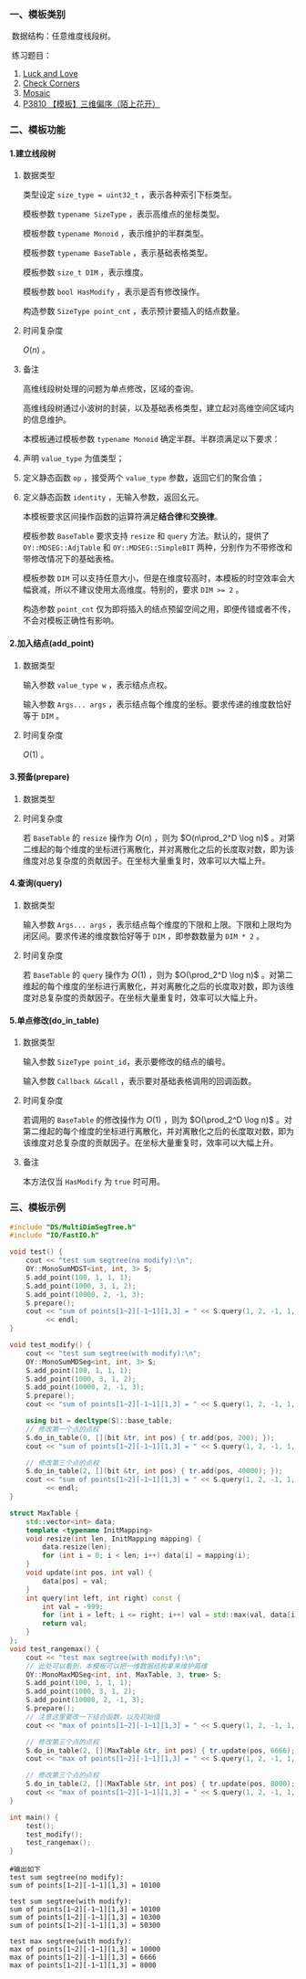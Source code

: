 ### 一、模板类别

​	数据结构：任意维度线段树。

​	练习题目：

1. [Luck and Love](https://acm.hdu.edu.cn/showproblem.php?pid=1823)
2. [Check Corners](http://acm.hdu.edu.cn/showproblem.php?pid=2888)
3. [Mosaic](https://acm.hdu.edu.cn/showproblem.php?pid=4819)
4. [P3810 【模板】三维偏序（陌上花开）](https://www.luogu.com.cn/problem/P3810)

### 二、模板功能

#### 1.建立线段树

1. 数据类型

   类型设定 `size_type = uint32_t` ，表示各种索引下标类型。

   模板参数 `typename SizeType` ，表示高维点的坐标类型。

   模板参数 `typename Monoid` ，表示维护的半群类型。

   模板参数 `typename BaseTable` ，表示基础表格类型。

   模板参数 `size_t DIM` ，表示维度。

   模板参数 `bool HasModify` ，表示是否有修改操作。

   构造参数 `SizeType point_cnt` ，表示预计要插入的结点数量。

2. 时间复杂度

    $O(n)$ 。

3. 备注

   高维线段树处理的问题为单点修改，区域的查询。

   高维线段树通过小波树的封装，以及基础表格类型，建立起对高维空间区域内的信息维护。
   
   本模板通过模板参数 `typename Monoid` 确定半群。半群须满足以下要求：

1. 声明 `value_type` 为值类型；

2. 定义静态函数 `op` ，接受两个 `value_type` 参数，返回它们的聚合值；

3. 定义静态函数 `identity` ，无输入参数，返回幺元。

    本模板要求区间操作函数的运算符满足**结合律**和**交换律**。

   模板参数 `BaseTable` 要求支持 `resize` 和 `query` 方法。默认的，提供了 `OY::MDSEG::AdjTable` 和 `OY::MDSEG::SimpleBIT` 两种，分别作为不带修改和带修改情况下的基础表格。

   模板参数 `DIM` 可以支持任意大小，但是在维度较高时，本模板的时空效率会大幅衰减，所以不建议使用太高维度。特别的，要求 `DIM >= 2` 。

   构造参数 `point_cnt` 仅为即将插入的结点预留空间之用，即便传错或者不传，不会对模板正确性有影响。

#### 2.加入结点(add_point)

1. 数据类型

   输入参数 `value_type w` ，表示结点点权。

   输入参数 `Args... args` ，表示结点每个维度的坐标。要求传递的维度数恰好等于 `DIM` 。

2. 时间复杂度

    $O(1)$ 。


#### 3.预备(prepare)

1. 数据类型

2. 时间复杂度

   若 `BaseTable` 的 `resize` 操作为 $O(n)$ ，则为 $O(n\prod_2^D \log n)$ 。对第二维起的每个维度的坐标进行离散化，并对离散化之后的长度取对数，即为该维度对总复杂度的贡献因子。在坐标大量重复时，效率可以大幅上升。


#### 4.查询(query)

1. 数据类型

   输入参数 `Args... args` ，表示结点每个维度的下限和上限。下限和上限均为闭区间。要求传递的维度数恰好等于 `DIM` ，即参数数量为 `DIM * 2` 。

2. 时间复杂度

   若 `BaseTable` 的 `query` 操作为 $O(1)$ ，则为 $O(\prod_2^D \log n)$ 。对第二维起的每个维度的坐标进行离散化，并对离散化之后的长度取对数，即为该维度对总复杂度的贡献因子。在坐标大量重复时，效率可以大幅上升。


#### 5.单点修改(do_in_table)

1. 数据类型

   输入参数 `SizeType point_id​` ，表示要修改的结点的编号。

   输入参数 `Callback &&call` ，表示要对基础表格调用的回调函数。

2. 时间复杂度

   若调用的 `BaseTable` 的修改操作为 $O(1)$ ，则为 $O(\prod_2^D \log n)$ 。对第二维起的每个维度的坐标进行离散化，并对离散化之后的长度取对数，即为该维度对总复杂度的贡献因子。在坐标大量重复时，效率可以大幅上升。

3. 备注

   本方法仅当 `HasModify` 为 `true` 时可用。


### 三、模板示例

```c++
#include "DS/MultiDimSegTree.h"
#include "IO/FastIO.h"

void test() {
    cout << "test sum segtree(no modify):\n";
    OY::MonoSumMDST<int, int, 3> S;
    S.add_point(100, 1, 1, 1);
    S.add_point(1000, 3, 1, 2);
    S.add_point(10000, 2, -1, 3);
    S.prepare();
    cout << "sum of points[1~2][-1~1][1,3] = " << S.query(1, 2, -1, 1, 1, 3) << endl
         << endl;
}

void test_modify() {
    cout << "test sum segtree(with modify):\n";
    OY::MonoSumMDSeg<int, int, 3> S;
    S.add_point(100, 1, 1, 1);
    S.add_point(1000, 3, 1, 2);
    S.add_point(10000, 2, -1, 3);
    S.prepare();
    cout << "sum of points[1~2][-1~1][1,3] = " << S.query(1, 2, -1, 1, 1, 3) << endl;

    using bit = decltype(S)::base_table;
    // 修改第一个点的点权
    S.do_in_table(0, [](bit &tr, int pos) { tr.add(pos, 200); });
    cout << "sum of points[1~2][-1~1][1,3] = " << S.query(1, 2, -1, 1, 1, 3) << endl;

    // 修改第三个点的点权
    S.do_in_table(2, [](bit &tr, int pos) { tr.add(pos, 40000); });
    cout << "sum of points[1~2][-1~1][1,3] = " << S.query(1, 2, -1, 1, 1, 3) << endl
         << endl;
}

struct MaxTable {
    std::vector<int> data;
    template <typename InitMapping>
    void resize(int len, InitMapping mapping) {
        data.resize(len);
        for (int i = 0; i < len; i++) data[i] = mapping(i);
    }
    void update(int pos, int val) {
        data[pos] = val;
    }
    int query(int left, int right) const {
        int val = -999;
        for (int i = left; i <= right; i++) val = std::max(val, data[i]);
        return val;
    }
};
void test_rangemax() {
    cout << "test max segtree(with modify):\n";
    // 此处可以看到，本模板可以把一维数据结构拿来维护高维
    OY::MonoMaxMDSeg<int, int, MaxTable, 3, true> S;
    S.add_point(100, 1, 1, 1);
    S.add_point(1000, 3, 1, 2);
    S.add_point(10000, 2, -1, 3);
    S.prepare();
    // 注意这里要改一下结合函数，以及初始值
    cout << "max of points[1~2][-1~1][1,3] = " << S.query(1, 2, -1, 1, 1, 3) << endl;

    // 修改第三个点的点权
    S.do_in_table(2, [](MaxTable &tr, int pos) { tr.update(pos, 6666); });
    cout << "max of points[1~2][-1~1][1,3] = " << S.query(1, 2, -1, 1, 1, 3) << endl;

    // 修改第三个点的点权
    S.do_in_table(2, [](MaxTable &tr, int pos) { tr.update(pos, 8000); });
    cout << "max of points[1~2][-1~1][1,3] = " << S.query(1, 2, -1, 1, 1, 3) << endl;
}

int main() {
    test();
    test_modify();
    test_rangemax();
}
```

```
#输出如下
test sum segtree(no modify):
sum of points[1~2][-1~1][1,3] = 10100

test sum segtree(with modify):
sum of points[1~2][-1~1][1,3] = 10100
sum of points[1~2][-1~1][1,3] = 10300
sum of points[1~2][-1~1][1,3] = 50300

test max segtree(with modify):
max of points[1~2][-1~1][1,3] = 10000
max of points[1~2][-1~1][1,3] = 6666
max of points[1~2][-1~1][1,3] = 8000

```

